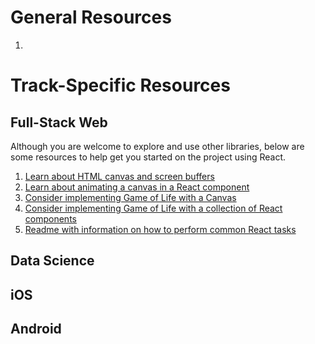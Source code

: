 # General Resources
1.

# Track-Specific Resources


## Full-Stack Web
Although you are welcome to explore and use other libraries, below are some
resources to help get you started on the project using React.

1. [Learn about HTML canvas and screen buffers](../../resources/canvas-buffer)
2. [Learn about animating a canvas in a React component](../../resources/canvas)
3. [Consider implementing Game of Life with a Canvas](../../resources/life-canvas)
4. [Consider implementing Game of Life with a collection of React components](../../resources/simple-components)
5. [Readme with information on how to perform common React tasks](../../resources/react-setup)


## Data Science



## iOS



## Android
